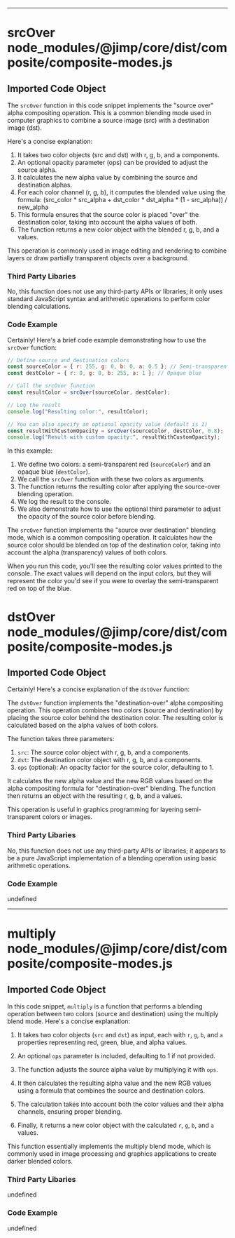 

  

  
---
# srcOver node_modules/@jimp/core/dist/composite/composite-modes.js
## Imported Code Object
The `srcOver` function in this code snippet implements the "source over" alpha compositing operation. This is a common blending mode used in computer graphics to combine a source image (src) with a destination image (dst).

Here's a concise explanation:

1. It takes two color objects (src and dst) with r, g, b, and a components.
2. An optional opacity parameter (ops) can be provided to adjust the source alpha.
3. It calculates the new alpha value by combining the source and destination alphas.
4. For each color channel (r, g, b), it computes the blended value using the formula:
   (src_color * src_alpha + dst_color * dst_alpha * (1 - src_alpha)) / new_alpha
5. This formula ensures that the source color is placed "over" the destination color, taking into account the alpha values of both.
6. The function returns a new color object with the blended r, g, b, and a values.

This operation is commonly used in image editing and rendering to combine layers or draw partially transparent objects over a background.

### Third Party Libaries

No, this function does not use any third-party APIs or libraries; it only uses standard JavaScript syntax and arithmetic operations to perform color blending calculations.

### Code Example

Certainly! Here's a brief code example demonstrating how to use the `srcOver` function:

```javascript
// Define source and destination colors
const sourceColor = { r: 255, g: 0, b: 0, a: 0.5 }; // Semi-transparent red
const destColor = { r: 0, g: 0, b: 255, a: 1 }; // Opaque blue

// Call the srcOver function
const resultColor = srcOver(sourceColor, destColor);

// Log the result
console.log("Resulting color:", resultColor);

// You can also specify an optional opacity value (default is 1)
const resultWithCustomOpacity = srcOver(sourceColor, destColor, 0.8);
console.log("Result with custom opacity:", resultWithCustomOpacity);
```

In this example:

1. We define two colors: a semi-transparent red (`sourceColor`) and an opaque blue (`destColor`).
2. We call the `srcOver` function with these two colors as arguments.
3. The function returns the resulting color after applying the source-over blending operation.
4. We log the result to the console.
5. We also demonstrate how to use the optional third parameter to adjust the opacity of the source color before blending.

The `srcOver` function implements the "source over destination" blending mode, which is a common compositing operation. It calculates how the source color should be blended on top of the destination color, taking into account the alpha (transparency) values of both colors.

When you run this code, you'll see the resulting color values printed to the console. The exact values will depend on the input colors, but they will represent the color you'd see if you were to overlay the semi-transparent red on top of the blue.

# dstOver node_modules/@jimp/core/dist/composite/composite-modes.js
## Imported Code Object
Certainly! Here's a concise explanation of the `dstOver` function:

The `dstOver` function implements the "destination-over" alpha compositing operation. This operation combines two colors (source and destination) by placing the source color behind the destination color. The resulting color is calculated based on the alpha values of both colors.

The function takes three parameters:
1. `src`: The source color object with r, g, b, and a components.
2. `dst`: The destination color object with r, g, b, and a components.
3. `ops` (optional): An opacity factor for the source color, defaulting to 1.

It calculates the new alpha value and the new RGB values based on the alpha compositing formula for "destination-over" blending. The function then returns an object with the resulting r, g, b, and a values.

This operation is useful in graphics programming for layering semi-transparent colors or images.

### Third Party Libaries

No, this function does not use any third-party APIs or libraries; it appears to be a pure JavaScript implementation of a blending operation using basic arithmetic operations.

### Code Example

undefined

---
# multiply node_modules/@jimp/core/dist/composite/composite-modes.js
## Imported Code Object
In this code snippet, `multiply` is a function that performs a blending operation between two colors (source and destination) using the multiply blend mode. Here's a concise explanation:

1. It takes two color objects (`src` and `dst`) as input, each with `r`, `g`, `b`, and `a` properties representing red, green, blue, and alpha values.

2. An optional `ops` parameter is included, defaulting to 1 if not provided.

3. The function adjusts the source alpha value by multiplying it with `ops`.

4. It then calculates the resulting alpha value and the new RGB values using a formula that combines the source and destination colors.

5. The calculation takes into account both the color values and their alpha channels, ensuring proper blending.

6. Finally, it returns a new color object with the calculated `r`, `g`, `b`, and `a` values.

This function essentially implements the multiply blend mode, which is commonly used in image processing and graphics applications to create darker blended colors.

### Third Party Libaries

undefined

### Code Example

undefined


  